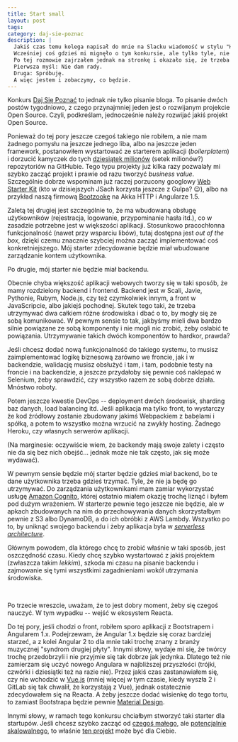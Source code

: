 ```yaml
---
title: Start small
layout: post
tags: 
category: daj-sie-poznac
description: |
  Jakiś czas temu kolega napisał do mnie na Slacku wiadomość w stylu "Hej, widziałeś konkurs Daj Się Poznać? Startujesz? Bo mówiłeś, że chcesz częściej pisać bloga".
  Wcześniej coś gdzieś mi mignęło o tym konkursie, ale tylko tyle, nie wiedziałem dokładnie na czym on polega.
  Po tej rozmowie zajrzałem jednak na stronkę i okazało się, że trzeba pisać dwa posty tygodniowo (!).
  Pierwsza myśl: Nie dam rady.
  Druga: Spróbuję.
  A więc jestem i zobaczymy, co będzie.
---
```


Konkurs [Daj Się Poznać](dajsiepoznac.pl) to jednak nie tylko pisanie bloga.
To pisanie dwóch postów tygodniowo, z czego przynajmniej jeden jest o rozwijanym projekcie Open Source.
Czyli, podkreślam, jednocześnie należy rozwijać jakiś projekt Open Source.
 
Ponieważ do tej pory jeszcze czegoś takiego nie robiłem, a nie mam żadnego pomysłu na jeszcze jednego liba, albo na jeszcze jeden framework, postanowiłem wystartować ze starterem aplikacji (_boilerplatem_) i dorzucić kamyczek do tych [dziesiątek milionów](https://github.com/blog/1724-10-million-repositories) (setek milionów?) repozytoriów na GitHubie.
Tego typu projekty już kilka razy pozwalały mi szybko zacząć projekt i prawie od razu tworzyć _business value_.
Szczególnie dobrze wspominam już raczej porzucony googlowy [Web Starter Kit](https://github.com/google/web-starter-kit) (kto w dzisiejszych JSach korzysta jeszcze z Gulpa? &#128521;), albo na przykład naszą firmową [Bootzookę](https://github.com/softwaremill/bootzooka) na Akka HTTP i Angularze 1.5.

Zaletą tej drugiej jest szczególnie to, że ma wbudowaną obsługę użytkowników (rejestracja, logowanie, przypominanie hasła itd.), co w zasadzie potrzebne jest w większości aplikacji.
Stosunkowo pracochłonna funkcjonalność (nawet przy wsparciu libów), tutaj dostępna jest _out of the box_, dzięki czemu znacznie szybciej można zacząć implementować coś konkretniejszego.
Mój starter zdecydowanie będzie miał wbudowane zarządzanie kontem użytkownika.

Po drugie, mój starter nie będzie miał backendu.

Obecnie chyba większość aplikacji webowych tworzy się w taki sposób, że mamy rozdzielony backend i frontend.
Backend jest w Scali, Javie, Pythonie, Rubym, Node.js, czy też czymkolwiek innym, a front w JavaScripcie, albo jakiejś pochodnej.
Skutek tego taki, że trzeba utrzymywać dwa całkiem różne środowiska i dbać o to, by mogły się ze sobą komunikować.
W pewnym sensie to tak, jakbyśmy mieli dwa bardzo silnie powiązane ze sobą komponenty i nie mogli nic zrobić, żeby osłabić te powiązania.
Utrzymywanie takich dwóch komponentów to hardkor, prawda?

Jeśli chcesz dodać nową funkcjonalność do takiego systemu, to musisz zaimplementować logikę biznesową zarówno we froncie, jak i w backendzie, walidację musisz obsłużyć i tam, i tam, podobnie testy na froncie i na backendzie, a jeszcze przydałoby się pewnie coś naklepać w Selenium, żeby sprawdzić, czy wszystko razem ze sobą dobrze działa.
Mnóstwo roboty.

Potem jeszcze kwestie DevOps -- deployment dwóch środowisk, sharding baz danych, load balancing itd.
Jeśli aplikacja ma tylko front, to wystarczy że kod źródłowy zostanie zbudowany jakimś Webpackiem z babelami i spółką, a potem to wszystko można wrzucić na zwykły hosting.
Żadnego Heroku, czy własnych serwerów aplikacji.

(Na marginesie: oczywiście wiem, że backendy mają swoje zalety i często nie da się bez nich obejść... jednak może nie tak często, jak się może wydawać).

W pewnym sensie będzie mój starter będzie gdzieś miał backend, bo te dane użytkownika trzeba gdzieś trzymać.
Tyle, że nie ja będę go utrzymywać.
Do zarządzania użytkownikami mam zamiar wykorzystać usługę [Amazon Cognito](https://aws.amazon.com/cognito/), której ostatnio miałem okazję trochę liznąć i byłem pod dużym wrażeniem.
W starterze pewnie tego jeszcze nie będzie, ale w apkach zbudowanych na nim do przechowywania danych skorzystałbym pewnie z S3 albo DynamoDB, a do ich obróbki z AWS Lambdy.
Wszystko po to, by uniknąć swojego backendu i żeby aplikacja była w [_serverless architecture_](https://martinfowler.com/articles/serverless.html).

Głównym powodem, dla którego chcę to zrobić właśnie w taki sposób, jest oszczędność czasu.
Kiedy chcę szybko wystartować z jakiś projektem (zwłaszcza takim _lekkim_), szkoda mi czasu na pisanie backendu i zajmowanie się tymi wszystkimi zagadnieniami wokół utrzymania środowiska.

<script type="text/javascript" src="https://ssl.gstatic.com/trends_nrtr/925_RC01/embed_loader.js"></script> <script type="text/javascript"> trends.embed.renderExploreWidget("TIMESERIES", {"comparisonItem":[{"keyword":"serverless","geo":"","time":"today 5-y"}],"category":0,"property":""}, {"exploreQuery":"q=serverless","guestPath":"https://trends.google.pl:443/trends/embed/"}); </script>

&nbsp;

Po trzecie wreszcie, uważam, że to jest dobry moment, żeby się czegoś nauczyć.
W tym wypadku -- wejść w ekosystem Reacta.

Do tej pory, jeśli chodzi o front, robiłem sporo aplikacji z Bootstrapem i Angularem 1.x.
Podejrzewam, że Angular 1.x będzie się coraz bardziej starzeć, a z kolei Angular 2 to dla mnie taki trochę znany z branży muzycznej "syndrom drugiej płyty".
Innymi słowy, wydaje mi się, że twórcy trochę przedobrzyli i nie przyjmie się tak dobrze jak jedynka.
Dlatego też nie zamierzam się uczyć nowego Angulara w najbliższej przyszłości (trójki, czwórki i dziesiątki też na razie nie).
Przez jakiś czas zastanawiałem się, czy nie wchodzić w [Vue.js](https://vuejs.org/) (mniej więcej w tym czasie, kiedy wyszła 2 i GitLab się tak chwalił, że korzystają z Vue), jednak ostatecznie zdecydowałem się na Reacta.
A żeby jeszcze dodać wisienkę do tego tortu, to zamiast Bootstrapa będzie pewnie [Material Design](https://getmdl.io/).

Innymi słowy, w ramach tego konkursu chciałbym stworzyć taki starter dla startupów.
Jeśli chcesz szybko zacząć od [czegoś małego](https://hackernoon.com/the-mvp-is-dead-long-live-the-rat-233d5d16ab02#.glduoqnwc), ale [potencjalnie skalowalnego](https://medium.com/unboxd/how-i-built-an-app-with-500-000-users-in-5-days-on-a-100-server-77deeb238e83#.nkz943g6e), to właśnie [ten projekt](https://github.com/withspace/serverless-webapp-starter) może być dla Ciebie.

